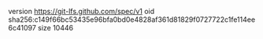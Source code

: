 version https://git-lfs.github.com/spec/v1
oid sha256:c149f66bc53435e96bfa0bd0e4828af361d81829f0727722c1fe114ee6c41097
size 10446
